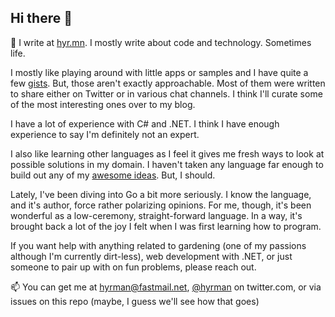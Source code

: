 ## Hi there 👋

📝 I write at [hyr.mn](http://hyr.mn). I mostly write about code and technology. Sometimes life. 

I mostly like playing around with little apps or samples and I have quite a few [gists](https://gist.github.com/hyrmn). But, those aren't exactly approachable. Most of them were written to share either on Twitter or in various chat channels. I think I'll curate some of the most interesting ones over to my blog.

I have a lot of experience with C# and .NET. I think I have enough experience to say I'm definitely not an expert.

I also like learning other languages as I feel it gives me fresh ways to look at possible solutions in my domain. I haven't taken any language far enough to build out any of my [awesome ideas](https://github.com/hyrmn/ThousandDollarIdeas). But, I should. 

Lately, I've been diving into Go a bit more seriously. I know the language, and it's author, force rather polarizing opinions. For me, though, it's been wonderful as a low-ceremony, straight-forward language. In a way, it's brought back a lot of the joy I felt when I was first learning how to  program.

If you want help with anything related to gardening (one of my passions although I'm currently dirt-less), web development with .NET, or just someone to pair up with on fun problems, please reach out.

📫 You can get me at [hyrman@fastmail.net](mailto:hyrman@fastmail.net), [@hyrman](https://twitter.com/hyrmn) on twitter.com, or via issues on this repo (maybe, I guess we'll see how that goes)
